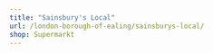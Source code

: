 ```yaml
---
title: "Sainsbury's Local"
url: /london-borough-of-ealing/sainsburys-local/
shop: Supermarkt
---
```

